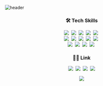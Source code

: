 ![header](https://capsule-render.vercel.app/api?type=waving&color=auto&height=250&section=header&text=Sieun%20Park&fontSize=70)

<!--
<p align="center">
  <a herf="https://github.com/anuraghazra/github-readme-stats"><img src="https://github-readme-stats.vercel.app/api/top-langs/?username=sieumn"/></a>
</p>
-->

<h3 align="center">🛠 Tech Skills </h3>
<p align="center">
  <img src="https://img.shields.io/badge/C++-00599C?style=flat-square&logo=C%2B%2B&logoColor=white"/></a>&nbsp 
  <img src="https://img.shields.io/badge/C-A8B9CC?style=flat-square&logo=C&logoColor=white"/></a>&nbsp 
  <img src="https://img.shields.io/badge/Python-3766AB?style=flat-square&logo=Python&logoColor=white"/></a>&nbsp 
  <img src="https://img.shields.io/badge/Javascript-ffb13b?style=flat-square&logo=javascript&logoColor=white"/></a>&nbsp 
  <img src="https://img.shields.io/badge/Markdown-000000?style=flat-square&logo=Markdown&logoColor=white"/></a>&nbsp 
  <br>
  <img src="https://img.shields.io/badge/VMware-607078?style=flat-square&logo=VMware&logoColor=white"/></a>&nbsp 
  <img src="https://img.shields.io/badge/Kubernetes-326CE5?style=flat-square&logo=Kubernetes&logoColor=white"/></a>&nbsp 
  <img src="https://img.shields.io/badge/Docker-326CE5?style=flat-square&logo=Docker&logoColor=white"/></a>&nbsp 
  <img src="https://img.shields.io/badge/aws-333664?style=flat-square&logo=amazon-aws&logoColor=white"/></a>&nbsp 
  <img src="https://img.shields.io/badge/Mysql-E6B91E?style=flat-square&logo=MySql&logoColor=white"/></a>&nbsp
  <br>
  <img src="https://img.shields.io/badge/Git-181717?style=flat-square&logo=Git&logoColor=white"/></a>&nbsp 
  <img src="https://img.shields.io/badge/Notion-000000?style=flat-square&logo=Notion&logoColor=white"/></a>&nbsp 
  <img src="https://img.shields.io/badge/Confluence-172B4D?style=flat-square&logo=Confluence&logoColor=white"/></a>&nbsp 
  <img src="https://img.shields.io/badge/Figma-F24E1E?style=flat-square&logo=Figma&logoColor=white"/></a>&nbsp
</p>

<h3 align="center">✍🏻 Link </h3>
<p align="center">
  <a href="https://til.sieumn.com"><img src="https://img.shields.io/badge/TIL%20Blog-11B48A?style=flat-square&logo=GitBook&logoColor=white&link=https://til.sieumn.com"/></a>&nbsp
  <a href="https://www.linkedin.com/in/sieumn/"><img src="https://img.shields.io/badge/LinkedIn-0A66C2?style=flat-square&logo=LinkedIn&logoColor=white&link=https://www.linkedin.com/in/sieumn/"/></a>&nbsp
  <a href="https://www.instagram.com/simnlog/"><img src="https://img.shields.io/badge/Instagram-E4405F?style=flat-square&logo=Instagram&logoColor=white&link=https://www.instagram.com/simnlog/"/></a>&nbsp
  <a href="mailto:sieumn@gmail.com"><img src="https://img.shields.io/badge/Gmail-d14836?style=flat-square&logo=Gmail&logoColor=white&link=sieumn@gmail.com"/></a>
</p>

<!--
<p align="center">
  <a href="https://hits.seeyoufarm.com"><img src="https://hits.seeyoufarm.com/api/count/incr/badge.svg?url=https%3A%2F%2Fgithub.com%2Fsieumn&count_bg=%23B1DF44&title_bg=%23555555&icon=&icon_color=%23E7E7E7&title=hits&edge_flat=false"/></a>
</p>
-->

<p align="center">
  <a href="https://github.com/anuraghazra/github-readme-stats"><img src="https://github-readme-stats.vercel.app/api?username=sieumn&count_private=true&show_icons=true&hide=stars"/></a>
</p>

